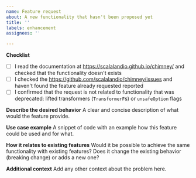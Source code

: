 ```yaml
---
name: Feature request
about: A new functionality that hasn't been proposed yet
title: ''
labels: enhancement
assignees: ''

---
```


**Checklist**
- [ ] I read the documentation at https://scalalandio.github.io/chimney/ and checked that the functionality doesn't exists
- [ ] I checked the https://github.com/scalalandio/chimney/issues and haven't found the feature already requested reported
- [ ] I confirmed that the request is not related to functionality that was deprecated: lifted transformers (`TransformerF`s) or `unsafeOption` flags

**Describe the desired behavior**
A clear and concise description of what would the feature provide.

**Use case example**
A snippet of code with an example how this feature could be used and for what.

**How it relates to existing features**
Would it be possible to achieve the same functionality with existing features? Does it change the existing behavior (breaking change) or adds a new one?

**Additional context**
Add any other context about the problem here.
